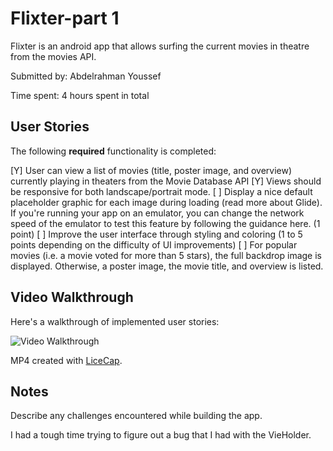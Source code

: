 # Flixter-part 1

Flixter is an android app that allows surfing the current movies in theatre from the movies API.

Submitted by: Abdelrahman Youssef

Time spent: 4 hours spent in total

## User Stories

The following **required** functionality is completed:

 [Y] User can view a list of movies (title, poster image, and overview) currently playing in theaters from the Movie Database API
 [Y] Views should be responsive for both landscape/portrait mode.
 [ ] Display a nice default placeholder graphic for each image during loading (read more about Glide). If you're running your app on an emulator, you can change the network speed of the emulator to test this feature by following the guidance here. (1 point)
 [ ] Improve the user interface through styling and coloring (1 to 5 points depending on the difficulty of UI improvements)
 [ ] For popular movies (i.e. a movie voted for more than 5 stars), the full backdrop image is displayed. Otherwise, a poster image, the movie title, and overview is listed. 


## Video Walkthrough

Here's a walkthrough of implemented user stories:

<img src='https://i.imgur.com/c9eOZ45.mp4' title='Video Walkthrough' width='' alt='Video Walkthrough' />

MP4 created with [LiceCap](http://www.cockos.com/licecap/).

## Notes

Describe any challenges encountered while building the app.

I had a tough time trying to figure out a bug that I had with the VieHolder. 
